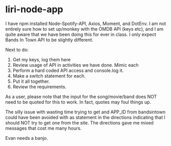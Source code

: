 # liri-node-app
I have npm installed Node-Spotify-API, Axios, Moment, and DotEnv.
I am not entirely sure how to set up/monkey with the OMDB API (keys etc),
and I am quite aware that we have been doing this for ever in class.
I only expect Bands In Town API to be slightly different.

Next to do:
1.  Get my keys, log them here
2.  Review usage of API in activities we have done.  Mimic each
3.  Perform a hard coded API access and console.log it.
4.  Make a switch statement for each.
5.  Put it all together.
6.  Review the requirements.

As a user, please note that the input for the song/movie/band does NOT
need to be quoted for this to work.  In fact, quotes may foul things up.

The silly issue with wasting time trying to get and APP_ID from 
bandsintown could have been avoided with as statement in the directions
indicating that I should NOT try to get one from the site.  The directions
gave me mixed messages that cost me many hours.

Evan needs a banjo.